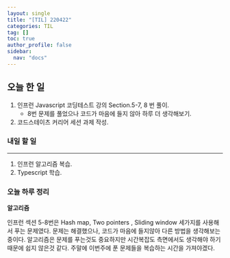 ```yaml
---
layout: single
title: "[TIL] 220422"
categories: TIL
tag: []
toc: true
author_profile: false
sidebar:
  nav: "docs"
---
```


## 오늘 한 일

1. 인프런 Javascript 코딩테스트 강의 Section.5-7, 8 번 풀이.
   - 8번 문제를 풀었으나 코드가 마음에 들지 않아 하루 더 생각해보기.
2. 코드스테이츠 커리어 세션 과제 작성.

### 내일 할 일

---

1. 인프런 알고리즘 복습.
2. Typescript 학습.

### 오늘 하루 정리

**알고리즘**

인프런 섹션 5-8번은 Hash map, Two pointers , Sliding window 세가지를 사용해서 푸는 문제였다. 문제는 해결했으나, 코드가 마음에 들지않아 다른 방법을 생각해보는 중이다.
알고리즘은 문제를 푸는것도 중요하지만 시간복잡도 측면에서도 생각해야 하기 때문에 쉽지 않은것 같다.
주말에 이번주에 푼 문제들을 복습하는 시간을 가져야겠다.
